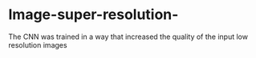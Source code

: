 # Image-super-resolution-
The CNN was trained in a way that increased the quality of the input low resolution images
